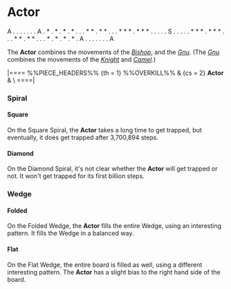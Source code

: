 # Actor

<div class = "movement">
A . . . . . . . A
. * . * . * . * .
. . * * . * * . .
. * * * . * * * .
. . . . S . . . .
. * * * . * * * .
. . * * . * * . .
. * . * . * . * .
A . . . . . . . A
</div>

The **Actor** combines the movements of the
[*Bishop*](bishop.html), and the [*Gnu*](gnu.html).
(The [*Gnu*](gnu.html) combines
the movements of the [*Knight*](knight.html) and [*Camel*](camel.html).)

|====
%%PIECE_HEADERS%%
  {th = 1}  %%OVERKILL%%
& {cs = 2}  **Actor**
&           \\
====|


### Spiral

#### Square

On the Square Spiral, the **Actor** takes a long time to get trapped,
but eventually, it does get trapped after 3,700,894 steps.

#### Diamond

On the Diamond Spiral, it's not clear whether the **Actor** will get
trapped or not. It won't get trapped for its first billion steps.

### Wedge

#### Folded

On the Folded Wedge, the **Actor** fills the entire Wedge, using
an interesting pattern. It fills the Wedge in a balanced way.

#### Flat

On the Flat Wedge, the entire board is filled as well, using a different
interesting pattern. The **Actor** has a slight bias to the right
hand side of the board.
